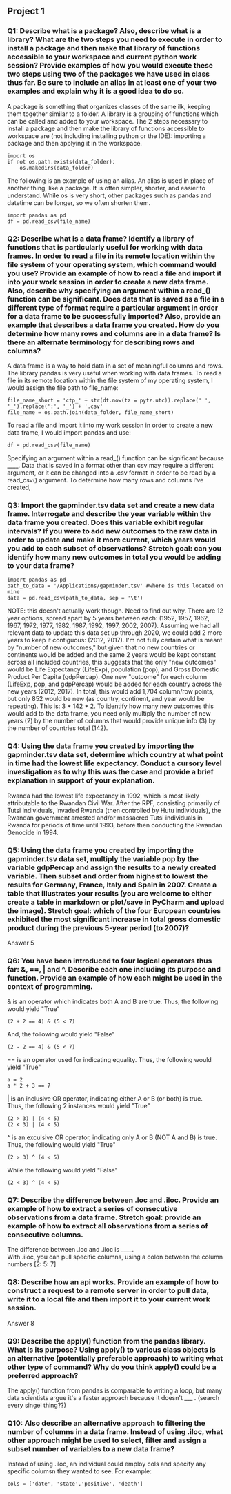 ## Project 1
### Q1: Describe what is a package? Also, describe what is a library? What are the two steps you need to execute in order to install a package and then make that library of functions accessible to your workspace and current python work session? Provide examples of how you would execute these two steps using two of the packages we have used in class thus far. Be sure to include an alias in at least one of your two examples and explain why it is a good idea to do so.
A package is something that organizes classes of the same ilk, keeping them together similar to a folder. A library is a grouping of functions which can be called and added to your workspace. The 2 steps necessary to install a package and then make the library of functions accessible to workspace are (not including installing python or the IDE): importing a package and then applying it in the workspace.  
```
import os
if not os.path.exists(data_folder):
    os.makedirs(data_folder)
```
The following is an example of using an alias. An alias is used in place of another thing, like a package. It is often simpler, shorter, and easier to understand. While os is very short, other packages such as pandas and datetime can be longer, so we often shorten them.
```
import pandas as pd
df = pd.read_csv(file_name)
``` 

### Q2: Describe what is a data frame? Identify a library of functions that is particularly useful for working with data frames. In order to read a file in its remote location within the file system of your operating system, which command would you use? Provide an example of how to read a file and import it into your work session in order to create a new data frame. Also, describe why specifying an argument within a read_() function can be significant. Does data that is saved as a file in a different type of format require a particular argument in order for a data frame to be successfully imported? Also, provide an example that describes a data frame you created. How do you determine how many rows and columns are in a data frame? Is there an alternate terminology for describing rows and columns?
A data frame is a way to hold data in a set of meaningful columns and rows. The library pandas is very useful when working with data frames. 
To read a file in its remote location within the file system of my operating system, I would assign the file path to file_name:
```
file_name_short = 'ctp_' + str(dt.now(tz = pytz.utc)).replace(' ', '_').replace(':', '_') + '.csv'
file_name = os.path.join(data_folder, file_name_short)
```
To read a file and import it into my work session in order to create a new data frame, I would import pandas and use:
```
df = pd.read_csv(file_name)
```
Specifying an argument within a read_() function can be significant because ____.
Data that is saved in a format other than csv may require a different argument, or it can be changed into a .csv format in order to be read by a read_csv() argument. To determine how many rows and columns I've created, 

### Q3: Import the gapminder.tsv data set and create a new data frame. Interrogate and describe the year variable within the data frame you created. Does this variable exhibit regular intervals? If you were to add new outcomes to the raw data in order to update and make it more current, which years would you add to each subset of observations? Stretch goal: can you identify how many new outcomes in total you would be adding to your data frame?
```
import pandas as pd
path_to_data = '/Applications/gapminder.tsv' #where is this located on mine
data = pd.read_csv(path_to_data, sep = '\t')
```
NOTE: this doesn't actually work though. Need to find out why.
There are 12 year options, spread apart by 5 years between each: (1952, 1957, 1962, 1967, 1972, 1977, 1982, 1987, 1992, 1997, 2002, 2007). Assuming we had all relevant data to update this data set up through 2020, we could add 2 more years to keep it contiguous: (2012, 2017). 
I'm not fully certain what is meant by "number of new outcomes," but given that no new countries or continents would be added and the same 2 years would be kept constant across all included countries, this suggests that the only "new outcomes" would be Life Expectancy (LifeExp), population (pop), and Gross Domestic Product Per Capita (gdpPercap). One new "outcome" for each column (LifeExp, pop, and gdpPercap) would be added for each country across the new years (2012, 2017). In total, this would add 1,704 column/row points, but only 852 would be new (as country, continent, and year would be repeating). This is: 3 * 142 * 2.
To identify how many new outcomes this would add to the data frame, you need only multiply the number of new years (2) by the number of columns that would provide unique info (3) by the number of countries total (142). 

### Q4: Using the data frame you created by importing the gapminder.tsv data set, determine which country at what point in time had the lowest life expectancy. Conduct a cursory level investigation as to why this was the case and provide a brief explanation in support of your explanation.
Rwanda had the lowest life expectancy in 1992, which is most likely attributable to the Rwandan Civil War. After the RPF, consisting primarily of Tutsi individuals, invaded Rwanda (then controlled by Hutu individuals), the Rwandan government arrested and/or massacred Tutsi individuals in Rwanda for periods of time until 1993, before then conducting the Rwandan Genocide in 1994. 

### Q5: Using the data frame you created by importing the gapminder.tsv data set, multiply the variable pop by the variable gdpPercap and assign the results to a newly created variable. Then subset and order from highest to lowest the results for Germany, France, Italy and Spain in 2007. Create a table that illustrates your results (you are welcome to either create a table in markdown or plot/save in PyCharm and upload the image). Stretch goal: which of the four European countries exhibited the most significant increase in total gross domestic product during the previous 5-year period (to 2007)?
Answer 5
### Q6: You have been introduced to four logical operators thus far: &, ==, | and ^. Describe each one including its purpose and function. Provide an example of how each might be used in the context of programming.
& is an operator which indicates both A and B are true.
Thus, the following would yield "True"
```
(2 + 2 == 4) & (5 < 7) 
```
And, the following would yield "False"
```
(2 - 2 == 4) & (5 < 7) 
```

== is an operator used for indicating equality.
Thus, the following would yield "True"
```
a = 2
a * 2 + 3 == 7
```

| is an inclusive OR operator, indicating either A or B (or both) is true.  
Thus, the following 2 instances would yield "True"

```
(2 > 3) | (4 < 5)
(2 < 3) | (4 < 5)
```
^ is an exculsive OR operator, indicating only A or B (NOT A and B) is true.
Thus, the following would yield "True"
```
(2 > 3) ^ (4 < 5)
```
While the following would yield "False"
```
(2 < 3) ^ (4 < 5)
```
### Q7: Describe the difference between .loc and .iloc. Provide an example of how to extract a series of consecutive observations from a data frame. Stretch goal: provide an example of how to extract all observations from a series of consecutive columns.
The difference between .loc and .iloc is ____.  
With .iloc, you can pull specific columns, using a colon between the column numbers [2: 5: 7]

### Q8: Describe how an api works. Provide an example of how to construct a request to a remote server in order to pull data, write it to a local file and then import it to your current work session.
Answer 8
### Q9: Describe the apply() function from the pandas library. What is its purpose? Using apply() to various class objects is an alternative (potentially preferable approach) to writing what other type of command? Why do you think apply() could be a preferred approach?
The apply() function from pandas is comparable to writing a loop, but many data scientists argue it's a faster approach because it doesn't ___ . (search every singel thing??)
### Q10: Also describe an alternative approach to filtering the number of columns in a data frame. Instead of using .iloc, what other approach might be used to select, filter and assign a subset number of variables to a new data frame?
Instead of using .iloc, an individual could employ cols and specify any specific columsn they wanted to see. 
For example:
```
cols = ['date', 'state','positive', 'death']
```
